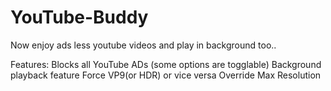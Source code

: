 # YouTube-Buddy
Now enjoy ads less youtube videos and play in background  too..

Features:
Blocks all YouTube ADs (some options are togglable)
Background playback feature
Force VP9(or HDR) or vice versa
Override Max Resolution
